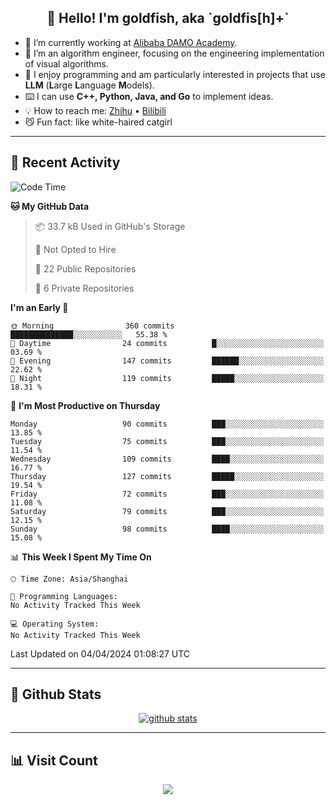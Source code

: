 
<h2 align="center">👋 Hello! I'm goldfish, aka `goldfis[h]+`</h2>

- 📍 I’m currently working at [Alibaba DAMO Academy](https://damo.alibaba.com/).  
- 🌱 I’m an algorithm engineer, focusing on the engineering implementation of visual algorithms.  
- 💬 I enjoy programming and am particularly interested in projects that use **LLM** (**L**arge **L**anguage **M**odels).   
- ⌨️ I can use **C++, Python, Java, and Go** to implement ideas.  
- 💡 How to reach me: [Zhihu](https://www.zhihu.com/people/goldfishh) • [Bilibili](https://space.bilibili.com/11349246)  
- 😼 Fun fact: like white-haired catgirl  

-------

## 🔧 Recent Activity

<!--START_SECTION:waka-->
![Code Time](http://img.shields.io/badge/Code%20Time-85%20hrs%2024%20mins-blue)

**🐱 My GitHub Data** 

> 📦 33.7 kB Used in GitHub's Storage 
 > 
> 🚫 Not Opted to Hire
 > 
> 📜 22 Public Repositories 
 > 
> 🔑 6 Private Repositories 
 > 
**I'm an Early 🐤** 

```text
🌞 Morning                360 commits         ██████████████░░░░░░░░░░░   55.38 % 
🌆 Daytime                24 commits          █░░░░░░░░░░░░░░░░░░░░░░░░   03.69 % 
🌃 Evening                147 commits         ██████░░░░░░░░░░░░░░░░░░░   22.62 % 
🌙 Night                  119 commits         █████░░░░░░░░░░░░░░░░░░░░   18.31 % 
```
📅 **I'm Most Productive on Thursday** 

```text
Monday                   90 commits          ███░░░░░░░░░░░░░░░░░░░░░░   13.85 % 
Tuesday                  75 commits          ███░░░░░░░░░░░░░░░░░░░░░░   11.54 % 
Wednesday                109 commits         ████░░░░░░░░░░░░░░░░░░░░░   16.77 % 
Thursday                 127 commits         █████░░░░░░░░░░░░░░░░░░░░   19.54 % 
Friday                   72 commits          ███░░░░░░░░░░░░░░░░░░░░░░   11.08 % 
Saturday                 79 commits          ███░░░░░░░░░░░░░░░░░░░░░░   12.15 % 
Sunday                   98 commits          ████░░░░░░░░░░░░░░░░░░░░░   15.08 % 
```


📊 **This Week I Spent My Time On** 

```text
🕑︎ Time Zone: Asia/Shanghai

💬 Programming Languages: 
No Activity Tracked This Week

💻 Operating System: 
No Activity Tracked This Week
```


 Last Updated on 04/04/2024 01:08:27 UTC
<!--END_SECTION:waka-->

-------

## 📆 Github Stats

<p align="center">
    <a href="https://github.com/anuraghazra/github-readme-stats">
      <img src="https://github-readme-stats.vercel.app/api?username=goldfishh&show_icons=true&theme=dracula" alt="github stats" />
    </a>
</p>

-------

## 📊 Visit Count

<p align="center">
  <a href="https://count.getloli.com/"><img src="https://count.getloli.com/get/@:goldfishh?theme=rule34"></a>
</p>
